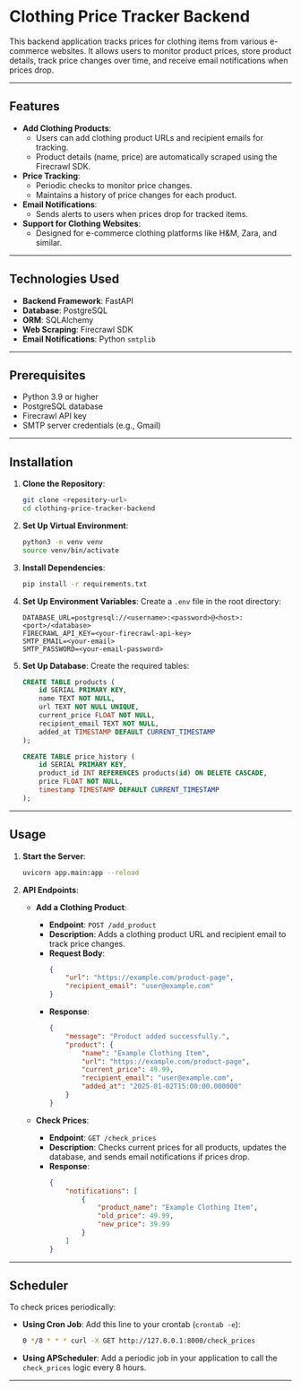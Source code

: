 # Clothing Price Tracker Backend

This backend application tracks prices for clothing items from various e-commerce websites. It allows users to monitor product prices, store product details, track price changes over time, and receive email notifications when prices drop.

---

## Features

- **Add Clothing Products**:
  - Users can add clothing product URLs and recipient emails for tracking.
  - Product details (name, price) are automatically scraped using the Firecrawl SDK.
- **Price Tracking**:
  - Periodic checks to monitor price changes.
  - Maintains a history of price changes for each product.
- **Email Notifications**:
  - Sends alerts to users when prices drop for tracked items.
- **Support for Clothing Websites**:
  - Designed for e-commerce clothing platforms like H&M, Zara, and similar.

---

## Technologies Used

- **Backend Framework**: FastAPI
- **Database**: PostgreSQL
- **ORM**: SQLAlchemy
- **Web Scraping**: Firecrawl SDK
- **Email Notifications**: Python `smtplib`

---

## Prerequisites

- Python 3.9 or higher
- PostgreSQL database
- Firecrawl API key
- SMTP server credentials (e.g., Gmail)

---

## Installation

1. **Clone the Repository**:
   ```bash
   git clone <repository-url>
   cd clothing-price-tracker-backend
   ```

2. **Set Up Virtual Environment**:
   ```bash
   python3 -m venv venv
   source venv/bin/activate
   ```

3. **Install Dependencies**:
   ```bash
   pip install -r requirements.txt
   ```

4. **Set Up Environment Variables**:
   Create a `.env` file in the root directory:
   ```
   DATABASE_URL=postgresql://<username>:<password>@<host>:<port>/<database>
   FIRECRAWL_API_KEY=<your-firecrawl-api-key>
   SMTP_EMAIL=<your-email>
   SMTP_PASSWORD=<your-email-password>
   ```

5. **Set Up Database**:
   Create the required tables:
   ```sql
   CREATE TABLE products (
       id SERIAL PRIMARY KEY,
       name TEXT NOT NULL,
       url TEXT NOT NULL UNIQUE,
       current_price FLOAT NOT NULL,
       recipient_email TEXT NOT NULL,
       added_at TIMESTAMP DEFAULT CURRENT_TIMESTAMP
   );

   CREATE TABLE price_history (
       id SERIAL PRIMARY KEY,
       product_id INT REFERENCES products(id) ON DELETE CASCADE,
       price FLOAT NOT NULL,
       timestamp TIMESTAMP DEFAULT CURRENT_TIMESTAMP
   );
   ```

---

## Usage

1. **Start the Server**:
   ```bash
   uvicorn app.main:app --reload
   ```

2. **API Endpoints**:

   - **Add a Clothing Product**:
     - **Endpoint**: `POST /add_product`
     - **Description**: Adds a clothing product URL and recipient email to track price changes.
     - **Request Body**:
       ```json
       {
           "url": "https://example.com/product-page",
           "recipient_email": "user@example.com"
       }
       ```
     - **Response**:
       ```json
       {
           "message": "Product added successfully.",
           "product": {
               "name": "Example Clothing Item",
               "url": "https://example.com/product-page",
               "current_price": 49.99,
               "recipient_email": "user@example.com",
               "added_at": "2025-01-02T15:00:00.000000"
           }
       }
       ```

   - **Check Prices**:
     - **Endpoint**: `GET /check_prices`
     - **Description**: Checks current prices for all products, updates the database, and sends email notifications if prices drop.
     - **Response**:
       ```json
       {
           "notifications": [
               {
                   "product_name": "Example Clothing Item",
                   "old_price": 49.99,
                   "new_price": 39.99
               }
           ]
       }
       ```

---

## Scheduler

To check prices periodically:
- **Using Cron Job**:
  Add this line to your crontab (`crontab -e`):
  ```bash
  0 */8 * * * curl -X GET http://127.0.0.1:8000/check_prices
  ```
- **Using APScheduler**:
  Add a periodic job in your application to call the `check_prices` logic every 8 hours.

---


